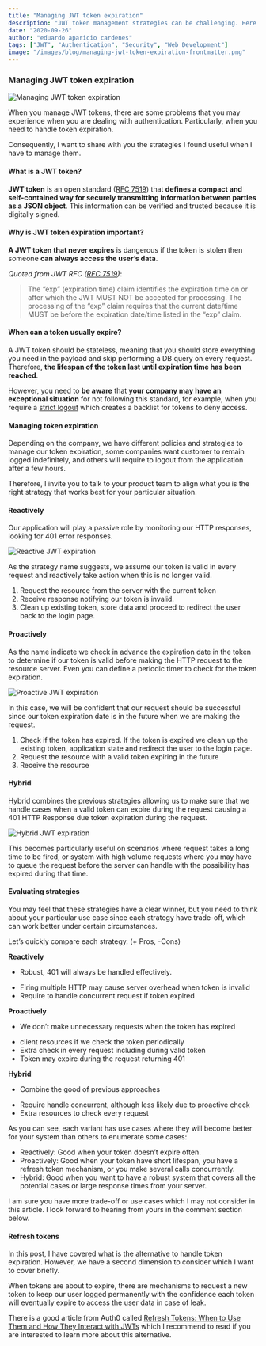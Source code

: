 ```yaml
---
title: "Managing JWT token expiration"
description: "JWT token management strategies can be challenging. Here are some strategies that you can consider to use in your project"
date: "2020-09-26"
author: "eduardo aparicio cardenes"
tags: ["JWT", "Authentication", "Security", "Web Development"]
image: "/images/blog/managing-jwt-token-expiration-frontmatter.png"
---
```


### Managing JWT token expiration

![Managing JWT token expiration](/images/blog/managing-jwt-token-expiration-frontmatter.png)

When you manage JWT tokens, there are some problems that you may experience when you are dealing with authentication. Particularly, when you need to handle token expiration.

Consequently, I want to share with you the strategies I found useful when I have to manage them.

#### What is a JWT token?

**JWT token** is an open standard ([RFC 7519](https://tools.ietf.org/html/rfc7519)) that **defines a compact and self-contained way for securely transmitting information between parties as a JSON object**. This information can be verified and trusted because it is digitally signed.

#### Why is JWT token expiration important?

**A JWT token that never expires** is dangerous if the token is stolen then someone **can always access the user’s data**.

*Quoted from JWT RFC ([RFC 7519](https://tools.ietf.org/html/rfc7519))*:

> The “exp” (expiration time) claim identifies the expiration time on or after which the JWT MUST NOT be accepted for processing. The processing of the “exp” claim requires that the current date/time MUST be before the expiration date/time listed in the “exp” claim.

#### When can a token usually expire?

A JWT token should be stateless, meaning that you should store everything you need in the payload and skip performing a DB query on every request. Therefore, **the lifespan of the token last until expiration time has been reached**.

However, you need to **be aware** that **your company may have an exceptional situation** for not following this standard, for example, when you require a [strict logout](https://medium.com/devgorilla/how-to-log-out-when-using-jwt-a8c7823e8a6#:~:text=Yes%2C%20the%20tokens%20can%20be,cannot%20do%20it%20on%20demand.&text=Note%3A%20If%20you%20are%20using,expiration%20time%20on%20you%20JWT.) which creates a backlist for tokens to deny access.

#### Managing token expiration

Depending on the company, we have different policies and strategies to manage our token expiration, some companies want customer to remain logged indefinitely, and others will require to logout from the application after a few hours.

Therefore, I invite you to talk to your product team to align what you is the right strategy that works best for your particular situation.

#### Reactively

Our application will play a passive role by monitoring our HTTP responses, looking for 401 error responses.

![Reactive JWT expiration](https://cdn-images-1.medium.com/max/800/0*ASJCtW543wfjJ_1A)

As the strategy name suggests, we assume our token is valid in every request and reactively take action when this is no longer valid.

1. Request the resource from the server with the current token
2. Receive response notifying our token is invalid.
3. Clean up existing token, store data and proceed to redirect the user back to the login page.

#### Proactively

As the name indicate we check in advance the expiration date in the token to determine if our token is valid before making the HTTP request to the resource server. Even you can define a periodic timer to check for the token expiration.

![Proactive JWT expiration](https://cdn-images-1.medium.com/max/800/0*yUg8x4B6DxPrrjW-)

In this case, we will be confident that our request should be successful since our token expiration date is in the future when we are making the request.

1. Check if the token has expired. If the token is expired we clean up the existing token, application state and redirect the user to the login page.
2. Request the resource with a valid token expiring in the future
3. Receive the resource

#### Hybrid

Hybrid combines the previous strategies allowing us to make sure that we handle cases when a valid token can expire during the request causing a 401 HTTP Response due token expiration during the request.

![Hybrid JWT expiration](https://cdn-images-1.medium.com/max/800/0*3ONjLu_yE_ZDApqq)

This becomes particularly useful on scenarios where request takes a long time to be fired, or system with high volume requests where you may have to queue the request before the server can handle with the possibility has expired during that time.

#### Evaluating strategies

You may feel that these strategies have a clear winner, but you need to think about your particular use case since each strategy have trade-off, which can work better under certain circumstances.

Let’s quickly compare each strategy. (+ Pros, -Cons)

**Reactively**

+ Robust, 401 will always be handled effectively.
- Firing multiple HTTP may cause server overhead when token is invalid
- Require to handle concurrent request if token expired

**Proactively**

+ We don’t make unnecessary requests when the token has expired
- client resources if we check the token periodically
- Extra check in every request including during valid token
- Token may expire during the request returning 401

**Hybrid**

+ Combine the good of previous approaches
- Require handle concurrent, although less likely due to proactive check
- Extra resources to check every request

As you can see, each variant has use cases where they will become better for your system than others to enumerate some cases:

- Reactively: Good when your token doesn’t expire often.
- Proactively: Good when your token have short lifespan, you have a refresh token mechanism, or you make several calls concurrently.
- Hybrid: Good when you want to have a robust system that covers all the potential cases or large response times from your server.

I am sure you have more trade-off or use cases which I may not consider in this article. I look forward to hearing from yours in the comment section below.

#### Refresh tokens

In this post, I have covered what is the alternative to handle token expiration. However, we have a second dimension to consider which I want to cover briefly.

When tokens are about to expire, there are mechanisms to request a new token to keep our user logged permanently with the confidence each token will eventually expire to access the user data in case of leak.

There is a good article from Auth0 called [Refresh Tokens: When to Use Them and How They Interact with JWTs](https://auth0.com/blog/refresh-tokens-what-are-they-and-when-to-use-them/) which I recommend to read if you are interested to learn more about this alternative. 
